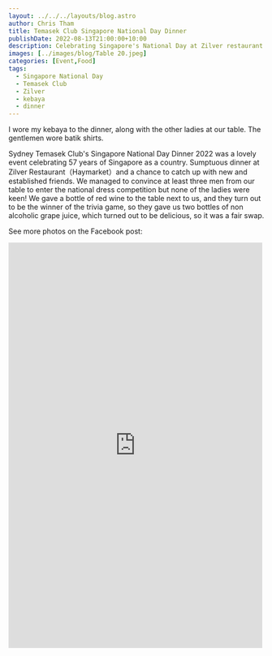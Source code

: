 ```yaml
---
layout: ../../../layouts/blog.astro
author: Chris Tham
title: Temasek Club Singapore National Day Dinner
publishDate: 2022-08-13T21:00:00+10:00
description: Celebrating Singapore's National Day at Zilver restaurant
images: [../images/blog/Table 20.jpeg]
categories: [Event,Food]
tags:
  - Singapore National Day
  - Temasek Club
  - Zilver
  - kebaya
  - dinner
---
```


I wore my kebaya to the dinner, along with the other ladies at our table. The gentlemen wore batik shirts.

Sydney Temasek Club's Singapore National Day Dinner 2022 was a lovely event celebrating 57 years of Singapore as a country. Sumptuous dinner at Zilver Restaurant（Haymarket）and a chance to catch up with new and established friends. We managed to convince at least three men from our table to enter the national dress competition but none of the ladies were keen! We gave a bottle of red wine to the table next to us, and they turn out to be the winner of the trivia game, so they gave us two bottles of non alcoholic grape juice, which turned out to be delicious, so it was a fair swap.

See more photos on the Facebook post:

<iframe src="https://www.facebook.com/plugins/post.php?href=https%3A%2F%2Fwww.facebook.com%2Fchris1.tham%2Fposts%2Fpfbid022GWmp4idSCEyG13HmFbJ4bYyMmNKPCbBo4nDS1K4Znb4ErkEqKC47tCCwgAAaUDBl&show_text=true&width=500" width="500" height="800" style="border:none;overflow:hidden" scrolling="no" frameborder="0" allowfullscreen="true" allow="autoplay; clipboard-write; encrypted-media; picture-in-picture; web-share"></iframe>
